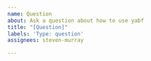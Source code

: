 ```yaml
---
name: Question
about: Ask a question about how to use yabf
title: "[Question]"
labels: 'Type: question'
assignees: steven-murray

---
```


<!-- Please ask your question below. Please try to be as specific as you can, and provide information about your installed version of yabf and Python -->
